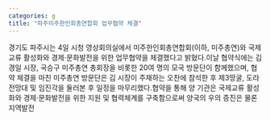 ```yaml
---
categories: g
title: "파주미주한인회총연합회 업무협약 체결"
---
```

경기도 파주시는 4일 시청 영상회의실에서 미주한인회총연합회(이하, 미주총연)와 국제교류 활성화와 경제&middot;문화발전을 위한 업무협약을 체결했다고 밝혔다.이날 협약식에는 김경일 시장, 국승구 미주총연 총회장을 비롯한 20여 명의 모국 방문단이 함께했으며, 협약 체결을 마친 미주총연 방문단은 김 시장이 주재하는 오찬에 참석한 후 제3땅굴, 도라전망대 및 임진각을 둘러본 후 일정을 마무리했다.협약을 통해 양 기관은 국제교류 활성화와 경제&middot;문화발전을 위한 지원 및 협력체계를 구축함으로써 양국의 우의 증진은 물론 지역발전